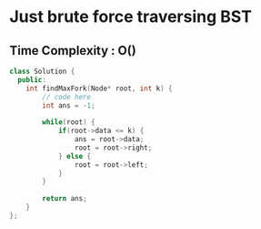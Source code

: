 # Just brute force traversing BST

## Time Complexity : O()

``` cpp []
class Solution {
  public:
    int findMaxFork(Node* root, int k) {
        // code here
        int ans = -1;
        
        while(root) {
            if(root->data <= k) {
                ans = root->data;
                root = root->right;
            } else {
                root = root->left;
            }
        }
        
        return ans;
    }
};
```